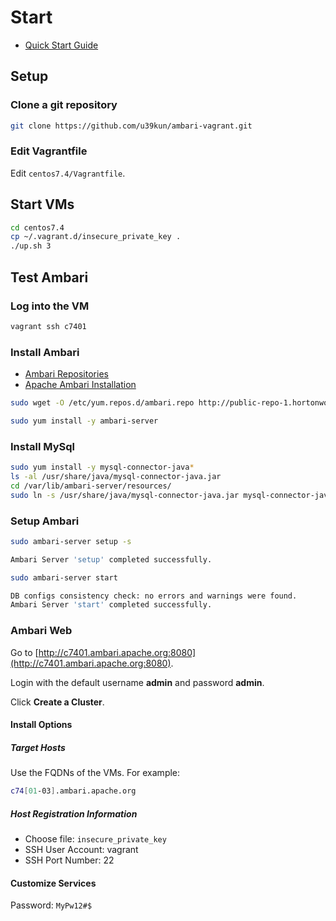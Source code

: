 # Start

- [Quick Start Guide](https://cwiki.apache.org/confluence/display/AMBARI/Quick+Start+Guide)

## Setup

### Clone a git repository

```bash
git clone https://github.com/u39kun/ambari-vagrant.git
```

### Edit Vagrantfile

Edit `centos7.4/Vagrantfile`.

## Start VMs

```bash
cd centos7.4
cp ~/.vagrant.d/insecure_private_key .
./up.sh 3
```

## Test Ambari

### Log into the VM

```bash
vagrant ssh c7401
```

### Install Ambari

- [​Ambari Repositories](https://docs.cloudera.com/HDPDocuments/Ambari-2.7.3.0/bk_ambari-installation/content/ambari_repositories.html)
- [Apache Ambari Installation](https://docs.cloudera.com/HDPDocuments/Ambari-2.7.3.0/bk_ambari-installation/content/download_the_ambari_repo_lnx7.html)

```bash
sudo wget -O /etc/yum.repos.d/ambari.repo http://public-repo-1.hortonworks.com/ambari/centos7/2.x/updates/2.7.3.0/ambari.repo
```

```bash
sudo yum install -y ambari-server
```

### Install MySql

```bash
sudo yum install -y mysql-connector-java*
ls -al /usr/share/java/mysql-connector-java.jar
cd /var/lib/ambari-server/resources/
sudo ln -s /usr/share/java/mysql-connector-java.jar mysql-connector-java.jar
```

### Setup Ambari

```bash
sudo ambari-server setup -s

Ambari Server 'setup' completed successfully.
```

```bash
sudo ambari-server start

DB configs consistency check: no errors and warnings were found.
Ambari Server 'start' completed successfully.
```

### Ambari Web

Go to [http://c7401.ambari.apache.org:8080](http://c7401.ambari.apache.org:8080).

Login with the default username **admin** and password **admin**.

Click **Create a Cluster**.

#### Install Options

##### Target Hosts

Use the FQDNs of the VMs. For example:

```bash
c74[01-03].ambari.apache.org
```

##### Host Registration Information

- Choose file: `insecure_private_key`
- SSH User Account: vagrant
- SSH Port Number: 22

#### Customize Services

Password: `MyPw12#$`
